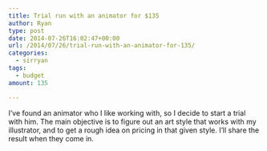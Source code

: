 ```yaml
---
title: Trial run with an animator for $135
author: Ryan
type: post
date: 2014-07-26T16:02:47+00:00
url: /2014/07/26/trial-run-with-an-animator-for-135/
categories:
  - sirryan
tags:
  - budget
amount: 135

---
```

I&#8217;ve found an animator who I like working with, so I decide to start a trial with him. The main objective is to figure out an art style that works with my illustrator, and to get a rough idea on pricing in that given style. I&#8217;ll share the result when they come in.
<!--more-->